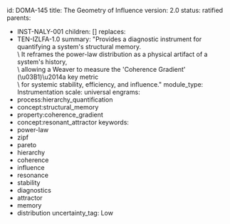 id: DOMA-145
title: The Geometry of Influence
version: 2.0
status: ratified
parents:
- INST-NALY-001
children: []
replaces:
- TEN-IZLFA-1.0
summary: "Provides a diagnostic instrument for quantifying a system's structural memory.\
  \ It reframes the power-law distribution as a physical artifact of a system's history,\
  \ allowing a Weaver to measure the 'Coherence Gradient' (\u03B1)\u2014a key metric\
  \ for systemic stability, efficiency, and influence."
module_type: Instrumentation
scale: universal
engrams:
- process:hierarchy_quantification
- concept:structural_memory
- property:coherence_gradient
- concept:resonant_attractor
keywords:
- power-law
- zipf
- pareto
- hierarchy
- coherence
- influence
- resonance
- stability
- diagnostics
- attractor
- memory
- distribution
uncertainty_tag: Low
